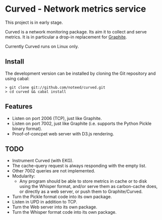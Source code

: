 # Curved - Network metrics service

This project is in early stage.

Curved is a network monitoring package. Its aim it to collect and serve
metrics. It is in particular a drop-in replacement for
[Graphite](http://graphite.readthedocs.org/).

Currently Curved runs on Linux only.

## Install

The development version can be installed by cloning the Git repository and
using cabal:

    > git clone git://github.com/noteed/curved.git
    > cd curved && cabal install

## Features

- Listen on port 2006 (TCP), just like Graphite.
- Listen on port 7002, just like Graphite (i.e. supports the Python Pickle
  binary format).
- Proof-of-concpet web server with D3.js rendering.

## TODO

- Instrument Curved (with EKG).
- The cache-query request is always responding with the empty list.
- Other 7002 queries are not implemented.
- Modularity:
  - Any program should be able to store metrics in cache or to disk using the
    Whisper format, and/or serve them as carbon-cache does, or directly as a
    web server, or push them to Graphite/Curved.
- Turn the Pickle format code into its own package.
- Listen in UPD in addition to TCP.
- Turn the Web server into its own package.
- Turn the Whisper format code into its own package.

